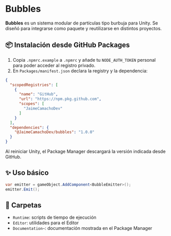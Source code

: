 # Bubbles

**Bubbles** es un sistema modular de partículas tipo burbuja para Unity. Se
diseñó para integrarse como paquete y reutilizarse en distintos proyectos.

## 📦 Instalación desde GitHub Packages

1. Copia `.npmrc.example` a `.npmrc` y añade tu `NODE_AUTH_TOKEN` personal para
   poder acceder al registro privado.
2. En `Packages/manifest.json` declara la registry y la dependencia:

```json
{
  "scopedRegistries": [
    {
      "name": "GitHub",
      "url": "https://npm.pkg.github.com",
      "scopes": [
        "JaimeCamachoDev"
      ]
    }
  ],
  "dependencies": {
    "@JaimeCamachoDev/bubbles": "1.0.0"
  }
}
```

Al reiniciar Unity, el Package Manager descargará la versión indicada desde
GitHub.

## ✨ Uso básico

```csharp
var emitter = gameObject.AddComponent<BubbleEmitter>();
emitter.Emit();
```

## 📂 Carpetas

- `Runtime`: scripts de tiempo de ejecución
- `Editor`: utilidades para el Editor
- `Documentation~`: documentación mostrada en el Package Manager
